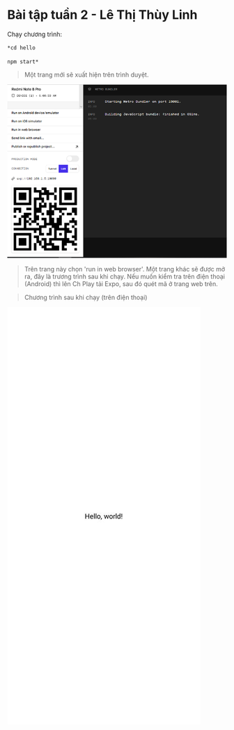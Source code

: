 # Bài tập tuần 2 - Lê Thị Thùy Linh

Chạy chương trình:

	*cd hello

	npm start*

> Một trang mới sẽ xuất hiện trên trình duyệt.

<img src="./tuan2.PNG">

> Trên trang này chọn 'run in web browser'. Một trang khác sẽ được mở ra, đây là trương trình sau khi chạy.
Nếu muốn kiểm tra trên điện thoại (Android) thì lên Ch Play tải Expo, sau đó quét mã ở trang web trên.

> Chương trình sau khi chạy (trên điện thoại)

<img src="./app.jpg">